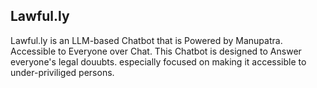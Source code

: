 ## Lawful.ly
Lawful.ly is an LLM-based Chatbot that is Powered by Manupatra. Accessible to Everyone over Chat.
This Chatbot is designed to Answer everyone's legal douubts. especially focused on making it accessible to under-priviliged persons.